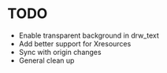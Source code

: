 # TODO

* Enable transparent background in drw_text
* Add better support for Xresources
* Sync with origin changes
* General clean up
